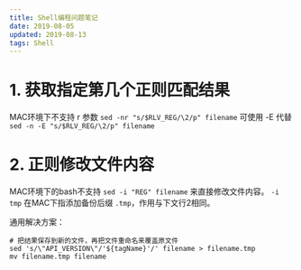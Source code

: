 ```yaml
---
title: Shell编程问题笔记
date: 2019-08-05
updated: 2019-08-13
tags: Shell
---
```


# 1. 获取指定第几个正则匹配结果

<!-- more -->

MAC环境下不支持 r 参数
`sed -nr "s/$RLV_REG/\2/p" filename`
可使用 -E 代替
`sed -n -E "s/$RLV_REG/\2/p" filename`

# 2. 正则修改文件内容

MAC环境下的bash不支持 `sed -i "REG" filename` 来直接修改文件内容。
`-i tmp` 在MAC下指添加备份后缀 `.tmp`，作用与下文行2相同。

通用解决方案：
```
# 把结果保存到新的文件，再把文件重命名来覆盖原文件
sed 's/\"API_VERSION\"/'${tagName}'/' filename > filename.tmp
mv filename.tmp filename
```